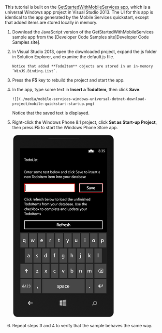 
This tutorial is built on the [GetStartedWithMobileServices app](http://go.microsoft.com/fwlink/p/?LinkID=510826), which is a universal Windows app project in Visual Studio 2013. The UI for this app is identical to the app generated by the Mobile Services quickstart, except that added items are stored locally in memory. 

1. Download the JavaScript version of the GetStartedWithMobileServices sample app from the [Developer Code Samples site]Developer Code Samples site]. 

2. In Visual Studio 2013, open the downloaded project, expand the js folder in Solution Explorer, and examine the default.js file.

       Notice that added **TodoItem** objects are stored in an in-memory `WinJS.Binding.List`.
3. Press the **F5** key to rebuild the project and start the app.

4. In the app, type some text in **Insert a TodoItem**, then click **Save**.

       ![](./media/mobile-services-windows-universal-dotnet-download-project/mobile-quickstart-startup.png) 

    Notice that the saved text is displayed.
5. Right-click the Windows Phone 8.1 project, click **Set as Start-up Project**, then press **F5** to start the Windows Phone Store app.  

    ![](./media/mobile-services-windows-universal-dotnet-download-project/mobile-quickstart-startup-wp8.png)

6. Repeat steps 3 and 4 to verify that the sample behaves the same way.


